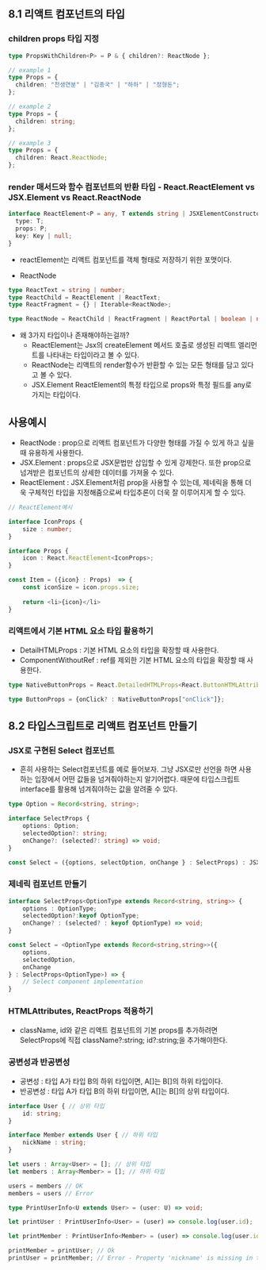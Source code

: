 ## 8.1 리액트 컴포넌트의 타입 

### children props 타입 지정 

```ts
type PropsWithChildren<P> = P & { children?: ReactNode };

// example 1
type Props = {
  children: "천생연분" | "김종국" | "하하" | "정형돈";
};

// example 2
type Props = {
  children: string;
};

// example 3
type Props = {
  children: React.ReactNode;
};
```

### render 매서드와 함수 컴포넌트의 반환 타입 - React.ReactElement vs JSX.Element vs React.ReactNode 

```ts
interface ReactElement<P = any, T extends string | JSXElementConstructor<any>> = |string | JSXElementConstructor<any>> = {
  type: T;
  props: P;
  key: Key | null;
}
```

- reactElement는 리액트 컴포넌트를 객체 형태로 저장하기 위한 포맷이다. 

- ReactNode 
```ts
type ReactText = string | number;
type ReactChild = ReactElement | ReactText;
type ReactFragment = {} | Iterable<ReactNode>;

type ReactNode = ReactChild | ReactFragment | ReactPortal | boolean | null | undefined;
```

- 왜 3가지 타입이나 존재해야하는걸까?
  - ReactElement는 Jsx의 createElement 메서드 호출로 생성된 리액트 엘리먼트를 나타내는 타입이라고 볼 수 있다.
  - ReactNode는 리액트의 render함수가 반환할 수 있는 모든 형태를 담고 있다고 볼 수 있다.
  - JSX.Element ReactElement의 특정 타입으로 props와 특정 필드를 any로 가지는 타입이다. 

## 사용예시 

- ReactNode : prop으로 리액트 컴포넌트가 다양한 형태를 가질 수 있게 하고 싶을 때 유용하게 사용한다.
- JSX.Element : props으로 JSX문법만 삽입할 수 있게 강제한다. 또한 prop으로 넘겨받은 컴포넌트의 상세한 데이터를 가져올 수 있다. 
- ReactElement : JSX.Element처럼 prop을 사용할 수 있는데, 제네릭을 통해 더욱 구체적인 타입을 지정해줌으로써 타입추론이 더욱 잘 이루어지게 할 수 있다.

```ts
// ReactElement예시 

interface IconProps {
    size : number;
}

interface Props {
    icon : React.ReactElement<IconProps>;
}

const Item = ({icon} : Props)  => {
    const iconSize = icon.props.size;
    
    return <li>{icon}</li>
}
```

### 리액트에서 기본 HTML 요소 타입 활용하기

- DetailHTMLProps : 기본 HTML 요소의 타입을 확장할 때 사용한다.
- ComponentWithoutRef : ref를 제외한 기본 HTML 요소의 타입을 확장할 때 사용한다.

```ts
type NativeButtonProps = React.DetailedHTMLProps<React.ButtonHTMLAttributes<HTMLButtonElement>>, HTMLButtonElement>;

type ButtonProps = {onClick? : NativeButtonProps["onClick"]};
```

## 8.2 타입스크립트로 리액트 컴포넌트 만들기

### JSX로 구현된 Select 컴포넌트 

- 흔히 사용하는 Select컴포넌트를 예로 들어보자. 그냥 JSX로만 선언을 하면 사용하는 입장에서 어떤 값들을 넘겨줘야하는지 알기어렵다. 때문에 타입스크립트 interface를 활용해 넘겨줘야하는 값을 알려줄 수 있다. 


```ts
type Option = Record<string, string>;

interface SelectProps {
    options: Option;
    selectedOption?: string;
    onChange?: (selected?: string) => void;
}

const Select = ({options, selectOption, onChange } : SelectProps) : JSX.Element => //...
```


### 제네릭 컴포넌트 만들기 

```ts
interface SelectProps<OptionType extends Record<string, string>> {
    options : OptionType;
    selectedOption?:keyof OptionType;
    onChange? : (selected? : keyof OptionType) => void;
}

const Select = <OptionType extends Record<string,string>>({
    options, 
    selectedOption,
    onChange
} : SelectProps<OptionType>) => {
    // Select component implementation 
}
```

### HTMLAttributes, ReactProps 적용하기 

- className, id와 같은 리액트 컴포넌트의 기본 props를 추가하려면 SelectProps에 직접 className?:string; id?:string;을 추가해야한다.

### 공변성과 반공변성

- 공변성 : 타입 A가 타입 B의 하위 타입이면, A[]는 B[]의 하위 타입이다.
- 반공변성 : 타입 A가 타입 B의 하위 타입이면, A[]는 B[]의 상위 타입이다.

```ts
interface User { // 상위 타입
    id: string;
}

interface Member extends User { // 하위 타입
    nickName : string;
}

let users : Array<User> = []; // 상위 타입
let members : Array<Member> = []; // 하위 타입

users = members // OK
members = users // Error
```

```ts
type PrintUserInfo<U extends User> = (user: U) => void;

let printUser : PrintUserInfo<User> = (user) => console.log(user.id);

let printMember : PrintUserInfo<Member> = (user) => console.log(user.id, user.nickname);

printMember = printUser; // Ok
printUser = printMember; // Error - Property 'nickname' is missing in type 'User' but required in type 'Member'
```
